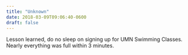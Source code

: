```yaml
---
title: "Unknown"
date: 2018-03-09T09:06:40-0600
draft: false
---
```


Lesson learned, do no sleep on signing up for UMN Swimming Classes. Nearly everything was full within 3 minutes.
